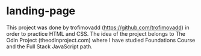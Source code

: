 # landing-page

This project was done by trofimovadd (https://github.com/trofimovadd) in order to practice HTML and CSS. The idea of the project belongs to The Odin Project (theodinproject.com) where I have studied Foundations Course and the Full Stack JavaScript path.
